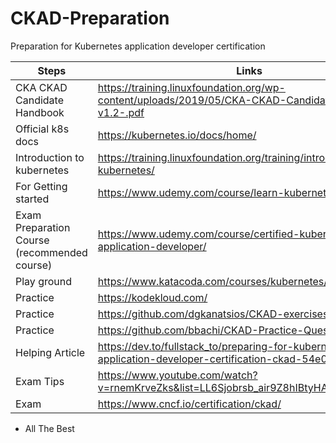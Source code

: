 # CKAD-Preparation
Preparation for Kubernetes application developer certification


| Steps | Links |
| ------ | ------ |
| CKA CKAD Candidate Handbook | https://training.linuxfoundation.org/wp-content/uploads/2019/05/CKA-CKAD-Candidate-Handbook-v1.2-.pdf |
| Official k8s docs | https://kubernetes.io/docs/home/ |
| Introduction to kubernetes | https://training.linuxfoundation.org/training/introduction-to-kubernetes/ |
| For Getting started | https://www.udemy.com/course/learn-kubernetes/ |
| Exam Preparation Course (recommended course) | https://www.udemy.com/course/certified-kubernetes-application-developer/ |
| Play ground | https://www.katacoda.com/courses/kubernetes/playground |
| Practice | https://kodekloud.com/ |
| Practice | https://github.com/dgkanatsios/CKAD-exercises |
| Practice | https://github.com/bbachi/CKAD-Practice-Questions |
| Helping Article | https://dev.to/fullstack_to/preparing-for-kubernetes-application-developer-certification-ckad-54e0 |
| Exam Tips | https://www.youtube.com/watch?v=rnemKrveZks&list=LL6Sjobrsb_air9Z8hIBtyHA&index=3&t=0s |
| Exam | https://www.cncf.io/certification/ckad/ |

* All The Best
